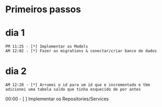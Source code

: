 # Primeiros passos

# dia 1
    PM 11:25 - [*] Implementar os Models
    AM 12:02 - [*] Fazer as migrations & conectar/criar banco de dados

# dia 2
    AM 12:28 - [*] Arrumei o id para um id que e incrementado e tbm adicionei uma tabela saldo que tinha esquecido de por antes


00:00 - [ ] Implementar os Repositories/Services
